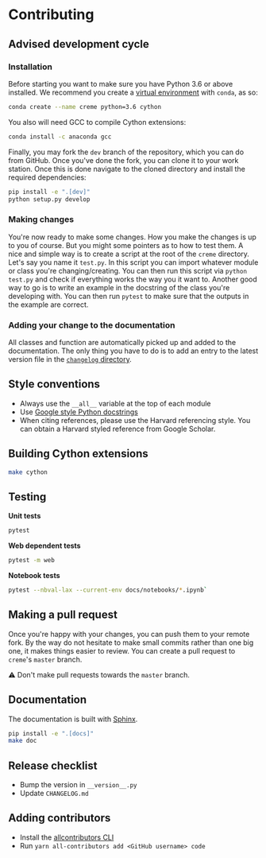 # Contributing

## Advised development cycle

### Installation

Before starting you want to make sure you have Python 3.6 or above installed. We recommend you create a [virtual environment](https://uoa-eresearch.github.io/eresearch-cookbook/recipe/2014/11/20/conda/) with `conda`, as so:

```sh
conda create --name creme python=3.6 cython
```

You also will need GCC to compile Cython extensions:

```sh
conda install -c anaconda gcc
```

Finally, you may fork the `dev` branch of the repository, which you can do from GitHub. Once you've done the fork, you can clone it to your work station. Once this is done navigate to the cloned directory and install the required dependencies:

```sh
pip install -e ".[dev]"
python setup.py develop
```

### Making changes

You're now ready to make some changes. How you make the changes is up to you of course. But you might some pointers as to how to test them. A nice and simple way is to create a script at the root of the `creme` directory. Let's say you name it `test.py`. In this script you can import whatever module or class you're changing/creating. You can then run this script via `python test.py` and check if everything works the way you it want to. Another good way to go is to write an example in the docstring of the class you're developing with. You can then run `pytest` to make sure that the outputs in the example are correct.

### Adding your change to the documentation

All classes and function are automatically picked up and added to the documentation. The only thing you have to do is to add an entry to the latest version file in the [`changelog` directory](docs/changelog).


## Style conventions

- Always use the `__all__` variable at the top of each module
- Use [Google style Python docstrings](https://www.sphinx-doc.org/en/master/usage/extensions/example_google.html#example-google)
- When citing references, please use the Harvard referencing style. You can obtain a Harvard styled reference from Google Scholar.


## Building Cython extensions

```sh
make cython
```


## Testing

**Unit tests**

```sh
pytest
```

**Web dependent tests**

```sh
pytest -m web
```

**Notebook tests**

```sh
pytest --nbval-lax --current-env docs/notebooks/*.ipynb`
```


## Making a pull request

Once you're happy with your changes, you can push them to your remote fork. By the way do not hesitate to make small commits rather than one big one, it makes things easier to review. You can create a pull request to `creme`'s `master` branch.

:warning: Don't make pull requests towards the `master` branch.


## Documentation

The documentation is built with [Sphinx](http://www.sphinx-doc.org/en/master/).

```sh
pip install -e ".[docs]"
make doc
```


## Release checklist

- Bump the version in `__version__.py`
- Update `CHANGELOG.md`


## Adding contributors

- Install the [allcontributors CLI](https://allcontributors.org/docs/en/cli/installation)
- Run `yarn all-contributors add <GitHub username> code`
